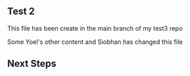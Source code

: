 ## Test 2

This file has been create in the main branch of my test3 repo

Some Yoel's other content and Siobhan has changed this file 

## Next Steps
 
